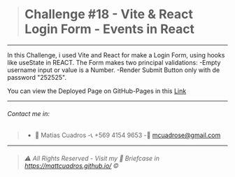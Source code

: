 ># Challenge #18 - **Vite & React Login Form - Events in React**

---

In this Challenge, i used Vite and React for make a Login Form, using hooks like useState in REACT.
The Form makes two principal validations:
-Empty username input or value is a Number.
-Render Submit Button only with de password "252525".



You can view the Deployed Page on GitHub-Pages in this <a href="https://merry-stardust-1d17e2.netlify.app/" target="_blank">Link</a>



---

###### Contact me in:
>-	:bust_in_silhouette:  Matias Cuadros
>-:telephone_receiver:  +569 4154 9653
>-:email: <a href="mailto:mcuadrose@gmail.com" target="_blank">mcuadrose@gmail.com</a>



---
>###### :warning: *All Rights Reserved - Visit my :briefcase: Briefcase in* <a href="https://mattcuadros.github.io/" target="_blank">https://mattcuadros.github.io/</a> :copyright: 
